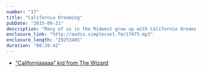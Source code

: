 ```yaml
---
number: "17"
title: "California Dreaming"
pubDate: "2015-09-21"
description: "Many of us in the Midwest grow up with California dreams. So this podcast is about what this dreaming consists of, where it comes from, and how it is or is not achieved. Some people do make this dream come through. Some people make it to Denver or Alaska, but two of the four of us, Matt and Justin, made it all the way to San Diego and L. A., with some detours."
enclosure_link: "http://audio.simplecast.fm/17475.mp3"
enclosure_length: "29253405"
duration: "00:39:42"
---
```

- [“Californiaaaaa” kid from The Wizard](https://www.youtube.com/watch?v=MSocSgw0x3E&feature=youtu.be)